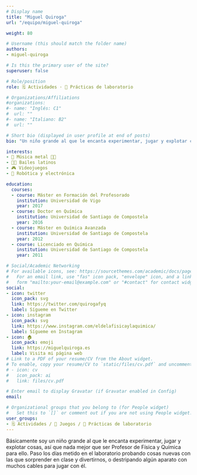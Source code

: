 ```yaml
---
# Display name
title: "Miguel Quiroga"
url: "/equipo/miguel-quiroga"

weight: 80

# Username (this should match the folder name)
authors:
- miguel-quiroga

# Is this the primary user of the site?
superuser: false

# Role/position
role: 🗒️ Actividades · 🧪 Prácticas de laboratorio

# Organizations/Affiliations
#organizations:
#- name: "Inglés: C1"
#  url: ""
#- name: "Italiano: B2"
#  url: ""  

# Short bio (displayed in user profile at end of posts)
bio: "Un niño grande al que le encanta experimentar, jugar y explotar cosas."

interests:
- 🎸 Música metal 🤘🏼
- 🕺🏻 Bailes latinos
- 🎮 Videojuegos
- 🤖 Robótica y electrónica

education:
  courses:
  - course: Máster en Formación del Profesorado
    institution: Universidad de Vigo
    year: 2017
  - course: Doctor en Química
    institution: Universidad de Santiago de Compostela
    year: 2016
  - course: Máster en Química Avanzada
    institution: Universidad de Santiago de Compostela
    year: 2012
  - course: Licenciado en Química
    institution: Universidad de Santiago de Compostela
    year: 2011  

# Social/Academic Networking
# For available icons, see: https://sourcethemes.com/academic/docs/page-builder/#icons
#   For an email link, use "fas" icon pack, "envelope" icon, and a link in the
#   form "mailto:your-email@example.com" or "#contact" for contact widget.
social:
- icon: twitter
  icon_pack: svg
  link: https://twitter.com/quirogafyq
  label: Sígueme en Twitter
- icon: instagram
  icon_pack: svg
  link: https://www.instagram.com/eldelafisicaylaquimica/
  label: Sígueme en Instagram
- icon: 🏠
  icon_pack: emoji
  link: https://miguelquiroga.es
  label: Visita mi página web
# Link to a PDF of your resume/CV from the About widget.
# To enable, copy your resume/CV to `static/files/cv.pdf` and uncomment the lines below.
# - icon: cv
#   icon_pack: ai
#   link: files/cv.pdf

# Enter email to display Gravatar (if Gravatar enabled in Config)
email:

# Organizational groups that you belong to (for People widget)
#   Set this to `[]` or comment out if you are not using People widget.
user_groups:
- 🗒️ Actividades / 🧩 Juegos / 🧪 Prácticas de laboratorio
---
```


Básicamente soy un niño grande al que le encanta experimentar, jugar y explotar cosas, así que nada mejor que ser Profesor de Física y Química para ello. Paso los días metido en el laboratorio probando cosas nuevas con las que sorprender en clase y divertirnos, o destripando algún aparato con muchos cables para jugar con él.
